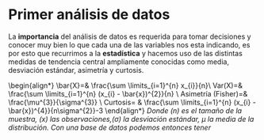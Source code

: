 # Primer análisis de datos
La **importancia** del análisis de datos es requerida para tomar decisiones y conocer muy bien lo que cada una de las variables nos esta indicando, es por esto que recurrimos a la **estadística** y hacemos uso de las distintas medidas de tendencia central ampliamente conocidas como media, desviación estándar, asimetría y curtosis.

\begin{align*}
    \bar{X}=& \frac{\sum \limits_{i=1}^{n} x_{i}}{n}\\
    Var(X)=& \frac{\sum \limits_{i=1}^{n} (x_{i} - \bar{x})^{2}}{n} \\
    Asimetría (Fisher)=& \frac{\mu^{3}}{\sigma^{3}} \\
    Curtosis= & \frac{\sum \limits_{i=1}^{n} (x_{i} - \bar{x})^{4}}{n\sigma^{2}}-3 
\end{align*}
_Donde (n) es el tamaño de la muestra, (x) las observaciones,$(\sigma)$ la desviación estándar, $\mu$ la media de la distribución. Con una base de datos podemos entonces tener_
